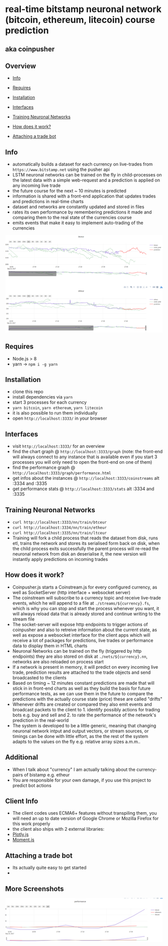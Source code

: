 # real-time bitstamp neuronal network (bitcoin, ethereum, litecoin) course prediction

## aka coinpusher

## Overview

* [Info](#info)
* [Requires](#requires)
* [Installation](#installation)
* [Interfaces](#interfaces)
* [Training Neuronal Networks](#training-neuronal-networks)
* [How does it work?](#how-does-it-work)


* [Attaching a trade bot](#attaching-a-trade-bot)

## Info

* automatically builds a dataset for each currency on live-trades from `https://www.bitstamp.net` using the pusher api
* LSTM neuronal networks can be trained on the fly in child-processes on the latest data with a simple web-request and a prediction is applied on any incoming live trade
* the future course for the next ~ 10 minutes is predicted
* information is shared with a front-end application that updates trades and predictions in
    real-time charts
* dataset and networks are constantly updated and stored in files
* rates its own performance by remembering predictions it made and comparing them to the real
    state of the currencies course
* emits events that make it easy to implement auto-trading of the currencies

![graph screenshot](graph.png)

## Requires

* Node.js > 8
* yarn -> `npm i -g yarn`

## Installation

* clone this repo
* install dependencies via `yarn`
* start 3 processes for each currency
* `yarn bitcoin`, `yarn ethereum`, `yarn litecoin`
* it is also possible to run them individually
* open `http://localhost:3333/` in your browser

## Interfaces

* visit `http://localhost:3333/` for an overview
* find the chart graph @ `http://localhost:3333/graph` 
    (note: the front-end will always connect to any instance that is available
    even if you start 3 processes you will only need to open the front-end on one of them)
* find the performance graph @ `http://localhost:3333/graph/performance.html`
* get infos about the instances @ `http://localhost:3333/coinstreams` alt :3334 and :3335
* get performance stats @ `http://localhost:3333/stats` alt :3334 and :3335

## Training Neuronal Networks

* `curl http://localhost:3333/nn/train/btceur`
* `curl http://localhost:3334/nn/train/etheur`
* `curl http://localhost:3335/nn/train/ltceur`
* Training will fork a child process that reads the dataset from disk,
    runs etl, trains the network and stores its serialised form back on disk,
    when the child process exits successfully the parent process will re-read 
    the neuronal network from disk an deserialise it, the new version will instantly
    apply predictions on incoming trades

## How does it work?

* Coinpusher.js starts a Coinstream.js for every configured currency,
    as well as SocketServer (http interface + websocket server)
* The coinstream will subscribe to a currency topic and receive live-trade events,
    which he will append to a file at `./streams/${currency}.fs`, which is why you can stop
    and start the process whenever you want, it will always reload data that is already stored
    and continue writing to the stream file
* The socket-server will expose http endpoints to trigger actions of coinpusher and also to retreive
    information about the current state, as well as expose a websocket interface for the client apps
    which will receive a lot of packages for predictions, live trades or performance data to display
    them in HTML charts
* Neuronal Networks can be trained on the fly (triggered by http endpoints) they are also stored on
    disk at `./nets/${currency}.nn`, networks are also reloaded on process start
* If a network is present in memory, it will predict on every incoming live trade, prediction
    results are attached to the trade objects and send broadcasted to the clients
* Based on timing ~ 12 minutes constant predictions are made that will stick in in front-end charts
    as well as they build the basis for future performance tests, as we can use them in the future to compare the predictions with the actually course state (price) these are called "drifts"
* Whenever drifts are created or compared they also emit events and broadcast packets to the client
    to 1. identify possibly actions for trading bots e.g. buy and sell and 2. to rate the performance of the network's prediction in the real-world
* The system is developed to be a little generic, meaning that changing neuronal network intput and output vectors, or stream sources, or timings can be done with little effort, as the the rest of the system adapts to the values on the fly e.g. relative array sizes a.m.m..

## Additional

* When I talk about "currency" I am actually talking about the currency-pairs of bistamp e.g. etheur
* You are responsible for your own damage, if you use this project to predict bot actions

## Client Info

* The client codes uses ECMA6+ features without transpiling them, you will need an up to date version of Google Chrome or Mozilla Firefox for this work properly
* the client also ships with 2 external libraries:
* [Plotly.js](https://plot.ly/javascript/)
* [Moment.js](https://momentjs.com)

## Attaching a trade bot

* Its actually quite easy to get started
* 

## More Screenshots

![performance screenshot](performance.png)